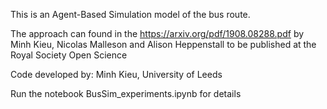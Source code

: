 This is an Agent-Based Simulation model of the bus route.

The approach can found in the https://arxiv.org/pdf/1908.08288.pdf by Minh Kieu, Nicolas Malleson and Alison Heppenstall
to be published at the Royal Society Open Science

Code developed by: Minh Kieu, University of Leeds

Run the notebook BusSim_experiments.ipynb for details
